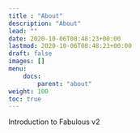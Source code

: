 ```yaml
---
title : "About"
description: "About"
lead: ""
date: 2020-10-06T08:48:23+00:00
lastmod: 2020-10-06T08:48:23+00:00
draft: false
images: []
menu:
    docs:
        parent: "about"
weight: 100
toc: true
---
```


Introduction to Fabulous v2
